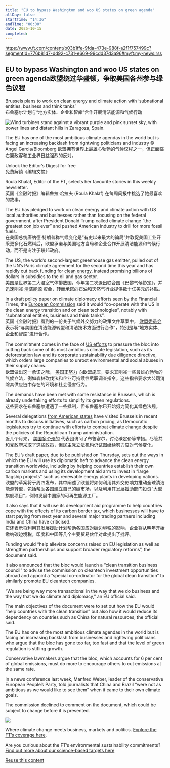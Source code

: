 ```yaml
---
title: "EU to bypass Washington and woo US states on green agenda"
allDay: false
startTime: "14:36"
endTime: "00:00"
date: 2025-10-15
completed:
---
```


https://www.ft.com/content/b03b1ffe-9fda-473e-988f-a2f1f757499c?segmentId=776b81d7-dd92-c731-e669-99cdd37d3a96#myft:my-news:rss

## EU to bypass Washington and woo US states on green agenda欧盟绕过华盛顿，争取美国各州参与绿色议程

Brussels plans to work on clean energy and climate action with ‘subnational entities, business and think tanks’  
布鲁塞尔计划与“地方实体、企业和智库”合作开展清洁能源和气候行动

![Wind turbines stand against a vibrant purple and pink sunset sky, with power lines and distant hills in Zaragoza, Spain.](https://images.ft.com/v3/image/raw/ftcms%3A50511943-a938-4b42-a6fd-95e16949ffc9?source=next-article&fit=scale-down&quality=highest&width=700&dpr=1)

The EU has one of the most ambitious climate agendas in the world but is facing an increasing backlash from rightwing politicians and industry © Angel Garcia/Bloomberg 欧盟拥有世界上最雄心勃勃的气候议程之一，但正面临右翼政客和工业界日益强烈的反对。

Unlock the Editor’s Digest for free  
免费解锁《编辑文摘》

Roula Khalaf, Editor of the FT, selects her favourite stories in this weekly newsletter.  
英国《金融时报》编辑鲁拉·哈拉夫 (Roula Khalaf) 在每周简报中挑选了她最喜欢的故事。

The EU has pledged to work on clean energy and climate action with US local authorities and businesses rather than focusing on the federal government, after President Donald Trump called climate change “the greatest con job ever” and pushed American industry to drill for more fossil fuels.  
在美国总统唐纳德·特朗普称气候变化是“有史以来最大的骗局”并敦促美国工业开采更多化石燃料后，欧盟承诺与美国地方当局和企业合作开展清洁能源和气候行动，而不是专注于联邦政府。

The US, the world’s second-largest greenhouse gas emitter, pulled out of the UN’s Paris climate agreement for the second time this year and has rapidly cut back funding for [clean energy](https://www.ft.com/renewable-energy), instead promising billions of dollars in subsidies to the oil and gas sector.  
美国是世界第二大温室气体排放国，今年第二次退出联合国《巴黎气候协定》，并迅速削减 [清洁能源](https://www.ft.com/renewable-energy) 资金，转而承诺向石油和天然气行业提供数十亿美元的补贴。

In a draft policy paper on climate diplomacy efforts seen by the Financial Times, the [European Commission](https://www.ft.com/stream/e0c4f5e5-5ecc-404a-a236-afde4624e372) said it would “co-operate with the US in the clean energy transition and on clean technologies”, notably with “subnational entities, business and think tanks”.  
英国《金融时报》看到的一份关于气候外交努力的政策文件草案中， [欧盟委员会](https://www.ft.com/stream/e0c4f5e5-5ecc-404a-a236-afde4624e372) 表示将“与美国在清洁能源转型和清洁技术方面进行合作”，特别是与“地方实体、企业和智库”进行合作。

The commitment comes in the face of [US efforts](https://www.ft.com/content/678f7c25-2eff-4e98-9c7c-e0772fa69236?syn-25a6b1a6=) to pressure the bloc into cutting back some of its most ambitious climate legislation, such as its deforestation law and its corporate sustainability due diligence directive, which orders large companies to unroot environmental and social abuses in their supply chains.  
欧盟做出这一承诺之际， [美国正努力](https://www.ft.com/content/678f7c25-2eff-4e98-9c7c-e0772fa69236?syn-25a6b1a6=) 向欧盟施压，要求其削减一些最雄心勃勃的气候立法，例如森林砍伐法和企业可持续性尽职调查指令，这些指令要求大公司消除其供应链中存在的环境和社会侵害行为。

The demands have been met with some resistance in Brussels, which is already undertaking efforts to simplify its green regulations.  
这些要求在布鲁塞尔遭遇了一些抵制，但布鲁塞尔已开始努力简化其绿色法规。

Several delegations [from American states](https://www.ft.com/content/5aeda50d-a3b5-4a20-97bd-75a22d7d061b) have visited Brussels in recent months to discuss initiatives, such as carbon pricing, as Democratic legislatures try to continue with efforts to combat climate change despite the policies of the Republican Trump administration.  
近几个月来， [美国多个州的](https://www.ft.com/content/5aeda50d-a3b5-4a20-97bd-75a22d7d061b) 代表团访问了布鲁塞尔，讨论碳定价等举措。尽管共和党政府采取了这些政策，但民主党立法机构仍试图继续努力应对气候变化。

The EU’s draft paper, due to be published on Thursday, sets out the ways in which the EU will use its diplomatic heft to advance the clean energy transition worldwide, including by helping countries establish their own carbon markets and using its development aid arm to invest in “large flagship projects” such as renewable energy plants in developing nations.  
欧盟的草案将于周四发布，其中阐述了欧盟将如何利用其外交影响力推动全球清洁能源转型，包括帮助各国建立自己的碳市场，以及利用其发展援助部门投资“大型旗舰项目”，例如发展中国家的可再生能源工厂。

It also says that it will use its development aid programme to help countries cope with the effects of its carbon border tax, which businesses will have to start paying from next year and several major trading partners including India and China have criticised.  
它还表示将利用其发展援助计划帮助各国应对碳边境税的影响，企业将从明年开始缴纳碳边境税，印度和中国等几个主要贸易伙伴对此提出了批评。

Funding would “help alleviate concerns raised on EU legislation as well as strengthen partnerships and support broader regulatory reforms”, the document said.

It also announced that the bloc would launch a “clean transition business council” to advise the commission on cleantech investment opportunities abroad and appoint a “special co-ordinator for the global clean transition” to similarly promote EU cleantech companies.

“We are being way more transactional in the way that we do business and the way that we do climate and diplomacy,” an EU official said.

The main objectives of the document were to set out how the EU would “help countries with the clean transition” but also how it would reduce its dependency on countries such as China for natural resources, the official said.

The EU has one of the most ambitious climate agendas in the world but is facing an increasing backlash from businesses and rightwing politicians who argue that the bloc has gone too far, too fast and that the level of green regulation is stifling growth.

Conservative lawmakers argue that the bloc, which accounts for 6 per cent of global emissions, must do more to encourage others to cut emissions at the same rate.

In a news conference last week, Manfred Weber, leader of the conservative European People’s Party, told journalists that China and Brazil “were not as ambitious as we would like to see them” when it came to their own climate goals.

The commission declined to comment on the document, which could be subject to change before it is presented.

![](https://images.ft.com/v3/image/raw/ftcms%3A384cfd92-a50b-4bce-9d00-ffdbff93b8ec?source=next-article&fit=scale-down&quality=highest&width=700&dpr=1)

Where climate change meets business, markets and politics. [Explore the FT’s coverage here](https://www.ft.com/climate-capital).

Are you curious about the FT’s environmental sustainability commitments? [Find out more about our science-based targets here](https://aboutus.ft.com/company/sustainability)

[Reuse this content](https://enterprise.ft.com/en-gb/services/republishing/republish-content-request?ft-content-uuid=b03b1ffe-9fda-473e-988f-a2f1f757499c)